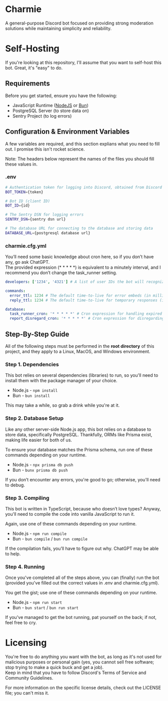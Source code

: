 
# Charmie  
A general-purpose Discord bot focused on providing strong moderation solutions while maintaining simplicity and reliability.

# Self-Hosting  
If you're looking at this repository, I'll assume that you want to self-host this bot. Great, it's "easy" to do.  

## Requirements
Before you get started, ensure you have the following:

- JavaScript Runtime ([NodeJS](https://nodejs.org/) or [Bun](https://bun.sh/))
- PostgreSQL Server (to store data on)
- Sentry Project (to log errors)

## Configuration & Environment Variables  
A few variables are required, and this section explians what you need to fill out. I promise this isn't rocket science.

Note: The headers below represent the names of the files you should fill these values in.

### .env

```bash
# Authentication token for logging into Discord, obtained from Discord's developer portal  
BOT_TOKEN={token}

# Bot ID (client ID)  
BOT_ID={id}

# The Sentry DSN for logging errors  
SENTRY_DSN={sentry dsn url}

# The database URL for connecting to the database and storing data  
DATABASE_URL={postgresql database url}
```

### charmie.cfg.yml  
You’ll need some basic knowledge about cron here, so if you don’t have any, go ask ChatGPT.  
The provided expression (* * * * *) is equivalent to a minutely interval, and I recommend you don’t change the task_runner setting.

```yaml
developers: ['1234', '4321'] # A list of user IDs the bot will recognize as developers

commands:  
  error_ttl: 1234 # The default time-to-live for error embeds (in milliseconds)  
  reply_ttl: 1234 # The default time-to-live for temporary responses (in milliseconds)

database:  
  task_runner_cron: '* * * * *' # Cron expression for handling expired punishments  
  report_disregard_cron: '* * * * *' # Cron expression for disregarding expired reports
```

## Step-By-Step Guide
All of the following steps must be performed in the **root directory** of this project, and they apply to a Linux, MacOS, and Windows environment.

### Step 1. Dependencies  
This bot relies on several dependencies (libraries) to run, so you'll need to install them with the package manager of your choice.  
- Node.js - `npm install`
- Bun - `bun install`

This may take a while, so grab a drink while you're at it.

### Step 2. Database Setup  
Like any other server-side Node.js app, this bot relies on a database to store data, specifically PostgreSQL. Thankfully, ORMs like Prisma exist, making life easier for both of us.

To ensure your database matches the Prisma schema, run one of these commands depending on your runtime.  
- Node.js - `npx prisma db push`
- Bun - `bunx prisma db push`

If you don’t encounter any errors, you're good to go; otherwise, you'll need to debug.

### Step 3. Compiling  
This bot is written in TypeScript, because who doesn’t love types? Anyway, you'll need to compile the code into vanilla JavaScript to run it.

Again, use one of these commands depending on your runtime.  
- Node.js - `npm run compile`
- Bun - `bun compile` / `bun run compile`

If the compilation fails, you’ll have to figure out why. ChatGPT may be able to help.

### Step 4. Running  
Once you've completed all of the steps above, you can (finally) run the bot (provided you've filled out the correct values in .env and charmie.cfg.yml).

You get the gist; use one of these commands depending on your runtime.  
- Node.js - `npm run start`
- Bun - `bun start` / `bun run start`

If you've managed to get the bot running, pat yourself on the back; if not, feel free to cry.

# Licensing  
You're free to do anything you want with the bot, as long as it's not used for malicious purposes or personal gain (yes, you cannot sell free software; stop trying to make a quick buck and get a job).  
Keep in mind that you have to follow Discord's Terms of Service and Community Guidelines.

For more information on the specific license details, check out the LICENSE file; you can't miss it.
